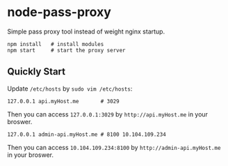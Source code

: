 # node-pass-proxy

Simple pass proxy tool instead of weight nginx startup.

```
npm install   # install modules
npm start     # start the proxy server
```

## Quickly Start

Update `/etc/hosts` by `sudo vim /etc/hosts`:

```
127.0.0.1 api.myHost.me       # 3029
```

Then you can access `127.0.0.1:3029` by `http://api.myHost.me` in your broswer.

```
127.0.0.1 admin-api.myHost.me # 8100 10.104.109.234
```

Then you can access `10.104.109.234:8100` by `http://admin-api.myHost.me` in your broswer.
